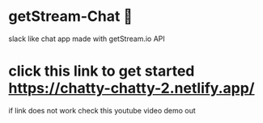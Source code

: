 # getStream-Chat 🎲
slack like chat app made with getStream.io API

# click this link to get started https://chatty-chatty-2.netlify.app/
if link does not work check this youtube video demo out
